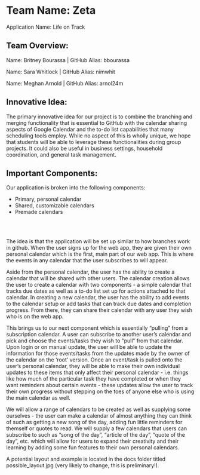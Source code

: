 <h1> Team Name:
Zeta</h1>

Application Name: 
Life on Track 

<h2>Team Overview:</h2>
<p>Name: Britney Bourassa | GitHub Alias: bbourassa</p>
<p>Name: Sara Whitlock | GitHub Alias: nimwhit</p>
<p>Name: Meghan Arnold | GitHub Alias: arnol24m</p>

<h2>Innovative Idea:</h2>
The primary innovative idea for our project is to combine the branching and merging functionality that is essential to GitHub with the calendar sharing aspects of Google Calendar and the to-do list capabilities that many scheduling tools employ. While no aspect of this is wholly unique, we hope that students will be able to leverage these functionalities during group projects. It could also be useful in business settings, household coordination, and general task management.

<h2>Important Components:</h2>
Our application is broken into the following components:
<ul>
  <li>Primary, personal calendar</li>
  <li>Shared, customizable calendars</li>
  <li>Premade calendars</li>
</ul> 
<br></br>

<p>The idea is that the application will be set up similar to how branches work in github. When the user signs up for the web app, they are given their own personal calendar which is the first, main part of our web app. This is where the events in any calendar that  the user subscribes to will appear. </p>
<p>Aside from the personal calendar,  the user has the ability to create a calendar that will be shared with other users. The calendar creation allows  the user to create a calendar with two components - a simple calendar that tracks due dates as well as a to-do list set up for actions attached to that calendar. In creating a new calendar, the user has the ability to add events to the calendar setup or add tasks that can track due dates and completion progress. From there, they can share their calendar with any user they wish who is on the web app. </p>
<p>This brings us to our next component which is essentially “pulling” from a subscription calendar. A user can subscribe to another user’s calendar and pick and choose the events/tasks they wish to “pull” from that calendar. Upon login or on manual update, the user will be able to update the information for those events/tasks from the updates made by the owner of the calendar on the ‘root’ version. Once an event/task is pulled onto the user’s personal calendar, they will be able to make their own individual updates to these items that only affect their personal calendar - i.e. things like how much of the particular task they have completed or when they want reminders about certain events - these updates allow the user to track their own progress without stepping on the toes of anyone else who is using the main calendar as well. </p>
<p>We will allow a range of calendars to be created as well as supplying some ourselves - the user can make a calendar of almost anything they can think of such as getting a new song of the day, adding fun little reminders for themself or quotes to read. We will supply a few calendars that users can subscribe to such as “song of the day”, “article of the day”, “quote of the day”, etc. which will allow for users to expand their creativity and their learning by adding some fun features to their own personal calendars. </p>

<p>A potential layout and example is located in the docs folder titled possible_layout.jpg (very likely to change, this is preliminary!).</p>
